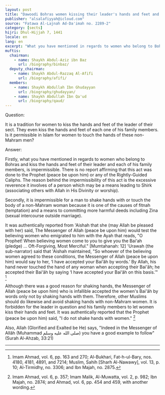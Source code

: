 ```yaml
---
layout: post
title: "Dawoodi Bohras women kissing their leader's hands and feet and those of his family"
publisher: "alsalafiyyah@icloud.com"
source: "Fatawa Al-Lajnah Ad-Da'imah no. 2289-2"
category: [sects]
hijri: Dhul-Hijjah 7, 1441
locale: en
lang: en
excerpt: "What you have mentioned in regards to women who belong to Bohras and kiss the hands and feet of their leader and each of his family members, is impermissible. There is no report affirming that this act was done to the Prophet (peace be upon him) or any of the Rightly-Guided Caliphs."
muftis:
  chairman: 
    - name: Shaykh Abdul-Aziz ibn Baz
      url: /biography/binbaz/
  deputy_chairman: 
    - name: Shaykh Abdul-Razzaq Al-Afifi
      url: /biography/afifi/
  members: 
    - name: Shaykh Abdullah Ibn Ghudayyan
      url: /biography/ghudayyan/
    - name: Shaykh Abdullah Ibn Qa'ud
      url: /biography/qaud/
---
```


Question: 

It is a tradition for women to kiss the hands and feet of the leader of their sect. They even kiss the hands and feet of each one of his family members. Is it permissible in Islam for women to touch the hands of these non-Mahram men?

Answer:

Firstly, what you have mentioned in regards to women who belong to Bohras and kiss the hands and feet of their leader and each of his family members, is impermissible. There is no report affirming that this act was done to the Prophet (peace be upon him) or any of the Rightly-Guided Caliphs. The reason behind the impermissibility of this act is the excessive reverence it involves of a person which may be a means leading to Shirk (associating others with Allah in His Divinity or worship).

Secondly, it is impermissible for a man to shake hands with or touch the body of a non-Mahram woman because it is one of the causes of fitnah (temptation) and a means to committing more harmful deeds including Zina (sexual intercourse outside marriage). 

It was authentically reported from 'Aishah that she (may Allah be pleased with her) said, The Messenger of Allah (peace be upon him) would test the believing women who emigrated to him with the Ayah that reads, "O Prophet! When believing women come to you to give you the Bai‘ah (pledge) ... Oft-Forgiving, Most Merciful." [Mumtahanah: 12] 'Urawah (the sub-narrator) said that 'Aishah maintained, "So whoever of the believing women agreed to these conditions, the Messenger of Allah (peace be upon him) would say to her, ‘I have accepted your Bai‘âh by words.’ By Allah, his hand never touched the hand of any woman when accepting their Bai'âh; he accepted their Bai‘âh by saying ‘I have accepted your Bai‘âh on this basis.’" [^1]

Although there was a good reason for shaking hands, the Messenger of Allah (peace be upon him) who is infallible accepted the women's Bai'âh by words only not by shaking hands with them. Therefore, other Muslims should do likewise and avoid shaking hands with non-Mahram women. It is forbidden for the leader in question and his family members to let women kiss their hands and feet. It was authentically reported that the Prophet (peace be upon him) said, "I do not shake hands with women." [^2] 

Also, Allah (Glorified and Exalted be He) says, "Indeed in the Messenger of Allâh (Muhammad صلى الله عليه وسلم) you have a good example to follow" (Surah Al-Ahzab, 33:21)

---
[^1]: Imam Ahmad, vol. 6, pp. 163 and 270; Al-Bukhari, Fat-h-ul-Bary, nos. 4180, 4181, 4891, and 7214; Muslim, Sahih [Sharh Al-Nawawy], vol. 13, p. 10; Al-Tirmidhy, no. 3306; and Ibn Majah, no. 2875.
[^2]: Imam Ahmad, vol. 6, p. 357; Imam Malik, Al-Muwatta, vol. 2, p. 982; Ibn Majah, no. 2874; and Ahmad, vol. 6, pp. 454 and 459, with another wording.
